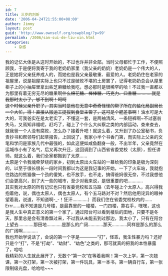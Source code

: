 ```yaml
---
id: 7
title: 三岁的刘昕
date: '2006-04-24T21:55:00+08:00'
author: Jimmy
layout: post
guid: 'http://www.ownself.org/oswpblog/?p=99'
permalink: /2006/san-sui-de-liu-xin.html
categories:
    - 杂感
---
```


 我的记忆大体是从这时开始的，不过也许并非全部。当时父母都忙于工作，不便照顾我，于是便将我寄于我的老奶奶家里（我父亲的奶奶）老奶奶是一个伟大的人，正是她将父亲抚养成人的，而她也是我父亲最敬重、最爱的人。老奶奶住在老家的祖屋里，说是祖屋实际上也只不过是破败不堪的土房罢了，记得老奶奶总会从屋里柜子上的小抽屉里拿出些芝麻糖给我吃，想必那时是很稀罕的哈！不过我一直都以为那里有着无穷无尽的糖果啊~~什么棉花糖、棒棒糖、巧克力、口香糖…………就是我那时太小了，够不到啊！呵呵   
 这个时候父亲升职了，其实当时是他在无意中奇奇怪怪的帮了所在的盐化局副局长一个大忙，得！直接从搬运工提拔到食堂主管了，这可是个肥差事啊~~！油水可是大大的，可我爸实在是太老实了，不懂这一套，是两袖清风、一条短裤啊~不过塞翁失马，又焉知非福呢，赶巧了，碰上了个什么大纠察之类的内部运动，查来查去，就我爸一个人没有腐败，怎么办？接着升吧！就这么着，又升到了办公室秘书，负责抄书和帮领导们起草报告，上回说了，我家小半个书香门第，而实际上父亲的文笔和学问是家族几代中最强的，如此这便如咸鱼翻身一般，不出半年，父亲竟然在运城市小有了名气，后又再次升迁，这回调到了山西省省委党校（太原），担任讲师。就这么着，我们全家都搬到了太原……   
 太原是个令我魂牵梦绕的家乡，初到太原出火车站的一幕给我的印象是极为深刻的，以至于很长很长一段时间我都以为这是我记事的开始，一下了火车站，我就抱住路边的熊猫像一个劲的傻笑，也不放手，也不走，搞得爸妈很无奈，不过我想他们会更高兴，到了大一些的城市，至少对我来说，是很重要的吧…………   
 其实我对太原的所有记忆也只有省委党校和五马路（去年碰上个太原人，高兴得我抱着他，说，偶也太原人，偶也太原人，有个五马路对不对？然后他用诧异的眼神望着我，说道，不知道啊-\_-！狂汗…………）而我们住在省委党校校内的……Errr……我不知道是几号楼，是最靠里的一幢楼，一门四楼，靠右手，嘿嘿，这也是我人生中真正意义的第一个家了，通过阳台可以看到楼后的田地，只要不是冬天，那里总是会有清香飘过来，不过我从未能去到过那边，我太小了，只有在阳台上望去…………那田地…………是那么的广阔…………那天…………同样是那么的那么的广阔啊…………   
 我也开始学说话了，会说的第一个字是————“打”，怪乖，我生性暴力吗？还好只是个“打”，不是“打劫”、“劫财”、“劫色”之类的，那可就真的把我的本性暴露了，哈哈   
 我精彩的人生就此展开了，无数个“第一次”在等着我啊！第一次上学，第一次翘课，第一次打架，第一次被打架，第一件玩具，第一本书，第一辆自行车，第一张限制级光盘，哈哈哈~~~